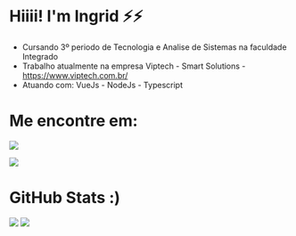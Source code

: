 
<h1> Hiiii! I'm Ingrid ⚡⚡ </h1>


- Cursando 3º periodo de Tecnologia e Analise de Sistemas na faculdade Integrado
- Trabalho atualmente na empresa Viptech - Smart Solutions - https://www.viptech.com.br/
- Atuando com: VueJs - NodeJs - Typescript

<div> <h1> Me encontre em: </h1>
<a href="https://www.instagram.com/dihlopees/" rel="insta">
    <img src="https://camo.githubusercontent.com/acaa286597b43c96dc02b69b90de15a65c52063e31835b763a061cc815f64bac/68747470733a2f2f696d672e736869656c64732e696f2f62616467652f2d496e7374616772616d2d2532334534343035463f7374796c653d666f722d7468652d6261646765266c6f676f3d696e7374616772616d266c6f676f436f6c6f723d7768697465" data-canonical-src="https://img.shields.io/badge/-Instagram-%23E4405F?style=for-the-badge&amp;logo=instagram&amp;logoColor=white" style="max-width: 100%;"></a>
    
<a href="https://www.linkedin.com/in/ingrid-rieser-lopes-de-oliveira-62851521b/" rel="linken"><img src="https://camo.githubusercontent.com/c00f87aeebbec37f3ee0857cc4c20b21fefde8a96caf4744383ebfe44a47fe3f/68747470733a2f2f696d672e736869656c64732e696f2f62616467652f2d4c696e6b6564496e2d2532333030373742353f7374796c653d666f722d7468652d6261646765266c6f676f3d6c696e6b6564696e266c6f676f436f6c6f723d7768697465" data-canonical-src="https://img.shields.io/badge/-LinkedIn-%230077B5?style=for-the-badge&amp;logo=linkedin&amp;logoColor=white" style="max-width: 100%;"/></a>
  
</div>

<div>
<h1> GitHub Stats :) </h1>
<img src="https://github-readme-stats.vercel.app/api?username=dihlopees&show_icons=true&theme=radical">

<img src="https://github-readme-stats.vercel.app/api/top-langs/?username=dihlopees&theme=radical">

</div>

